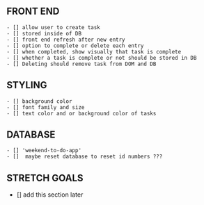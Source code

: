 ## FRONT END
    - [] allow user to create task
    - [] stored inside of DB
    - [] front end refresh after new entry
    - [] option to complete or delete each entry
    - [] when completed, show visually that task is complete
    - [] whether a task is complete or not should be stored in DB
    - [] Deleting should remove task from DOM and DB

## STYLING
    - [] background color
    - [] font family and size
    - [] text color and or background color of tasks

## DATABASE
    - [] 'weekend-to-do-app'
    - []  maybe reset database to reset id numbers ???



## STRETCH GOALS ##
- [] add this section later